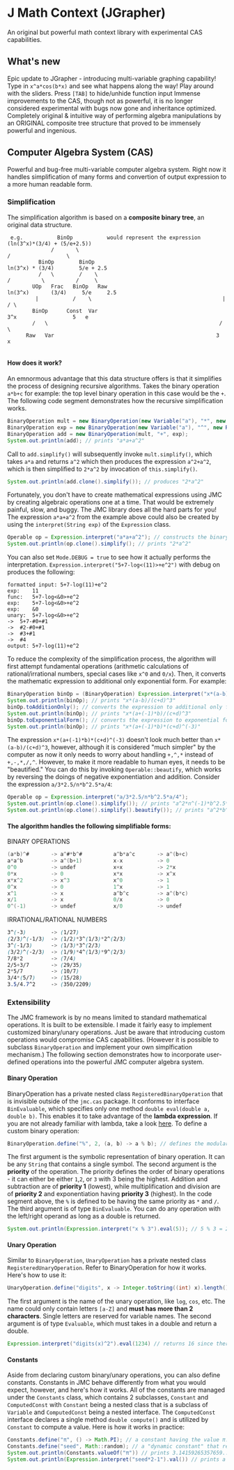 # J Math Context (JGrapher)
An original but powerful math context library with experimental CAS capabilities.
## What's new
Epic update to JGrapher - introducing multi-variable graphing capability!
Type in `x^a*cos(b*x)` and see what happens along the way! Play around with the sliders.
Press `[TAB]` to hide/unhide function input
Immense improvements to the CAS, though not as powerful, it is no longer considered experimental with bugs now gone and inheritance optimized.
Completely original & intuitive way of performing algebra manipulations by an ORIGINAL composite tree structure that proved to be immensely powerful and ingenious.
## Computer Algebra System (CAS)
Powerful and bug-free multi-variable computer algebra system. Right now it handles simplification of many forms and convertion of output expression to a more human readable form. 
### Simplification
The simplification algorithm is based on a **composite binary tree**, an original data structure.
```
 e.g.           BinOp           would represent the expression          (ln(3^x)*(3/4) + (5/e+2.5))
              /       \                                                   /                  \
          BinOp        BinOp                                        ln(3^x) * (3/4)        5/e + 2.5
          /   \        /    \                                         /          \          /     \
        UOp   Frac   BinOp   Raw                                  ln(3^x)       (3/4)     5/e     2.5
         |           /    \                                          |                    / \
        BinOp      Const  Var                                       3^x                  5   e
        /   \                                                       / \
      Raw   Var                                                    3   x
        
```
#### How does it work?
An emnormous advantage that this data structure offers is that it simplifies the process of designing recursive algorithms. Takes the binary operation `a*b+c` for example: the top level binary operation in this case would be the `+`. The following code segment demonstrates how the recursive simplification works.
```java
BinaryOperation mult = new BinaryOperation(new Variable("a"), "*", new Variable("a"));
BinaryOperation exp = new BinaryOperation(new Variable("a"), "^", new RawValue(2));
BinaryOperation add = new BinaryOperation(mult, "+", exp);
System.out.println(add); // prints "a*a+a^2"
```
Call to `add.simplify()` will subsequently invoke `mult.simplify()`, which takes `a*a` and returns `a^2` which then produces the expression `a^2+a^2`, which is then simplified to `2*a^2` by invocation of `this.simplify()`.
```java
System.out.println(add.clone().simplify()); // produces "2*a^2"
```
Fortunately, you don't have to create mathematical expressions using JMC by creating algebraic operations one at a time. That would be extremely painful, slow, and buggy. The JMC library does all the hard parts for you! The expression `a*a+a^2` from the example above could also be created by using the `interpret(String exp)` of the `Expression` class.
```java
Operable op = Expression.interpret("a*a+a^2"); // constructs the binary operation tree.
System.out.println(op.clone().simplify(); // prints "2*a^2"
```
You can also set `Mode.DEBUG = true` to see how it actually performs the interpretation. `Expression.interpret("5+7-log<(11)>+e^2")` with debug on produces the following:
```
formatted input: 5+7-log(11)+e^2
exp:	11
func:	5+7-log<&0>+e^2
exp:	5+7-log<&0>+e^2
exp:	&0
unary:	5+7-log<&0>+e^2
->	5+7-#0+#1
->	#2-#0+#1
->	#3+#1
->	#4
output:	5+7-log(11)+e^2
```

To reduce the complexity of the simplification process, the algorithm will first attempt fundamental operations (arithmetic calculations of rational/irrational numbers, special cases like `x^0` and `0/x`). Then, it converts the mathematic expression to additional only exponential form. For example:
```java
BinaryOperation binOp = (BinaryOperation) Expression.interpret("x*(a-b)/(c+d)^3");
System.out.println(binOp); // prints "x*(a-b)/(c+d)^3"
binOp.toAdditionOnly(); // converts the expression to additional only form
System.out.println(binOp); // prints "x*(a+(-1)*b)/(c+d)^3"
binOp.toExponentialForm(); // converts the expression to exponential form
System.out.println(binOp); // prints "x*(a+(-1)*b)*(c+d)^(-3)"
```
The expression `x*(a+(-1)*b)*(c+d)^(-3)` doesn't look much better than `x*(a-b)/(c+d)^3`, however, although it is considered "much simpler" by the computer as now it only needs to worry about handling `+,^,*` instead of `+,-,*,/,^`. However, to make it more readable to human eyes, it needs to be "beautified." You can do this by invoking `Operable::beautify`, which works by reversing the doings of negative exponentiation and addition. Consider the expression `a/3*2.5/n*b^2.5*a/4`:
```java
Operable op = Expression.interpret("a/3*2.5/n*b^2.5*a/4");
System.out.println(op.clone().simplify()); // prints "a^2*n^(-1)*b^2.5*(5/24)"
System.out.println(op.clone().simplify().beautify()); // prints "a^2*b^2.5*5/(n*24)"
```
#### The algorithm handles the following simplifiable forms:
BINARY OPERATIONS
```java
(a*b)^#       -> a^#*b^#          a^b*a^c       -> a^(b+c)
a*a^b         -> a^(b+1)          x-x           -> 0
0^0           -> undef            x+x           -> 2*x
0*x           -> 0                x*x           -> x^x
x*x^2         -> x^3              x^0           -> 1
0^x           -> 0                1^x           -> 1
x^1           -> x                a^b^c         -> a^(b*c)
x/1           -> x                0/x           -> 0
0^(-1)        -> undef            x/0           -> undef
```
IRRATIONAL/RATIONAL NUMBERS
```css
3^(-3)        -> (1/27)
(2/3)^(-1/3)  -> (1/2)*3^(1/3)*2^(2/3)
3^(-1/3)      -> (1/3)*3^(2/3)
(3/2)^(-2/3)  -> (1/9)*4^(1/3)*9^(2/3)
7/8*2         -> (7/4)
2/5+3/7       -> (29/35)
2*5/7         -> (10/7)
3/4*(5/7)     -> (15/28)
3.5/4.7^2     -> (350/2209)
```

### Extensibility
The JMC framework is by no means limited to standard mathematical operations. It is built to be extensible. I made it fairly easy to implement customized binary/unary operations. Just be aware that introducing custom operations would compromise CAS capabilities. (However it is possible to subclass `BinaryOperation` and implement your own simplfication mechanism.) The following section demonstrates how to incorporate user-defined operations into the powerful JMC computer algebra system.
#### Binary Operation
BinaryOperation has a private nested class `RegisteredBinaryOperation` that is invisible outside of the `jmc.cas` package. It conforms to interface `BinEvaluable`, which specifies only one method `double eval(double a, double b)`. This enables it to take advantage of the **lambda expression**. If you are not already familiar with lambda, take a look [here](https://docs.oracle.com/javase/tutorial/java/javaOO/lambdaexpressions.html "Official Java Documentation"). To define a custom binary operation:
```java
BinaryOperation.define("%", 2, (a, b) -> a % b); // defines the modular binary operation (which is nonstandard)
```
The first argument is the symbolic representation of binary operation. It can be any `String` that contains a single symbol. The second argument is the **priority** of the operation. The priority defines the order of binary operations - it can either be either `1`,`2`, or `3` with 3 being the highest. Addition and subtraction are of **priority 1** (lowest), while multiplification and division are of **priority 2** and exponentiation having **priority 3** (highest). In the code segment above, the `%` is defined to be having the same priority as `*` and `/`. The third argument is of type `BinEvaluable`. You can do any operation with the left/right operand as long as a double is returned.
```java
System.out.println(Expression.interpret("x % 3").eval(5)); // 5 % 3 = 2, prints "2.0"
```
#### Unary Operation
Similar to `BinaryOperation`, `UnaryOperation` has a private nested class `RegisteredUnaryOperation`. Refer to BinaryOperation for how it works. Here's how to use it:
```java
UnaryOperation.define("digits", x -> Integer.toString((int) x).length()); // an unary operation that calculates the numer of digits in the integer part of a number.
```
The first argument is the name of the unary operation, like `log`, `cos`, etc. The name could only contain letters `[a-Z]` and **must has more than 2 characters**. Single letters are reserved for variable names. The second argument is of type `Evaluable`, which must takes in a double and return a double.
```java
Expression.interpret("digits(x)^2").eval(1234) // returns 16 since there are 4 digits in 1234 and 4^2 = 16.
```
#### Constants
Aside from declaring custom binary/unary operations, you can also define constants. Constants in JMC behave differently from what you would expect, however, and here's how it works. All of the constants are managed under the `Constants` class, which contains 2 subclasses, `Constant` and `ComputedConst` with `Constant` being a nested class that is a subclass of `Variable` and `ComputedConst` being a nested interface. The `ComputedConst` interface declares a single method `double compute()` and is utilized by `Constant` to compute a value. Here is how it works in practice:
```java
Constants.define("π", () -> Math.PI); // a constant having the value π. ("pi" is the default name for π in JMC)
Constants.define("seed", Math::random); // a "dynamic constant" that returns a random value between 0 and 1 when evaluated
System.out.println(Constants.valueOf("π")) // prints 3.14159265357659...
System.out.println(Expression.interpret("seed*2-1").val()) // prints a random number between -1 and 1.
```

